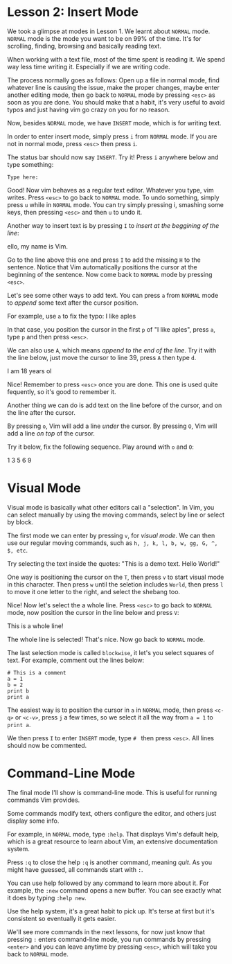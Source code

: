# Lesson 2: Insert Mode
We took a glimpse at modes in Lesson 1. We learnt about `NORMAL` mode. `NORMAL`
mode is the mode you want to be on 99% of the time. It's for scrolling, finding,
browsing and basically reading text.

When working with a text file, most of the time spent is reading it. We spend 
way less time writing it. Especially if we are writing code.

The process normally goes as follows: Open up a file in normal mode, find
whatever line is causing the issue, make the proper changes, maybe enter another
editing mode, then go back to `NORMAL` mode by pressing `<esc>` as soon as you
are done. You should make that a habit, it's very useful to avoid typos and just
having vim go crazy on you for no reason.

Now, besides `NORMAL` mode, we have `INSERT` mode, which is for writing text.

In order to enter insert mode, simply press `i` from `NORMAL` mode. If you are
not in normal mode, press `<esc>` then press `i`.

The status bar should now say `INSERT`. Try it! Press `i` anywhere below and
type something:


    Type here: 


Good! Now vim behaves as a regular text editor. Whatever you type, vim writes.
Press `<esc>` to go back to `NORMAL` mode. To undo something, simply press `u`
while in `NORMAL` mode. You can try simply pressing i, smashing some keys, then
pressing `<esc>` and then `u` to undo it.

Another way to insert text is by pressing `I` to _insert at the beggining of the
line_:

  ello, my name is Vim.

Go to the line above this one and press `I` to add the missing `H` to the
sentence. Notice that Vim automatically positions the cursor at the beginning
of the sentence. Now come back to `NORMAL` mode by pressing `<esc>`.

Let's see some other ways to add text. You can press `a` from `NORMAL` mode
to _append_ some text after the cursor position.

For example, use `a` to fix the typo: I like aples

In that case, you position the cursor in the first `p` of "I like aples", press
`a`, type `p` and then press `<esc>`.

We can also use `A`, which means _append to the end of the line_. Try it with
the line below, just move the cursor to line 39, press `A` then type `d`.

  I am 18 years ol

Nice! Remember to press `<esc>` once you are done. This one is used quite
fequently, so it's good to remember it.

Another thing we can do is add text on the line before of the cursor, and on the
line after the cursor.

By pressing `o`, Vim will add a line _under_ the cursor. By pressing `O`, Vim
will add a line _on top_ of the cursor.

Try it below, fix the following sequence. Play around with `o` and `O`:

  1
  3
  5
  6
  9

# Visual Mode
Visual mode is basically what other editors call a "selection". In Vim, you can
select manually by using the moving commands, select by line or select by block.

The first mode we can enter by pressing `v`, for _visual mode_. We can then use
our regular moving commands, such as `h, j, k, l, b, w, gg, G, ^, $, etc`.

Try selecting the text inside the quotes: "This is a demo text. Hello World!"

One way is positioning the cursor on the `T`, then press `v` to start visual
mode in this character. Then press `w` until the seletion includes `World`, then press
`l` to move it one letter to the right, and select the shebang too.

Nice! Now let's select the a whole line. Press `<esc>` to go back to `NORMAL`
mode, now position the cursor in the line below and press `V`:

This is a whole line!

The whole line is selected! That's nice. Now go back to `NORMAL` mode.

The last selection mode is called `blockwise`, it let's you select squares
of text. For example, comment out the lines below:

    # This is a comment
    a = 1
    b = 2
    print b
    print a

The easiest way is to position the cursor in `a` in `NORMAL` mode, then press
`<c-q>` or `<c-v>`, press `j` a few times, so we select it all the way from `a =
1` to `print a`.

We then press `I` to enter `INSERT` mode, type `# ` then press `<esc>`. All
lines should now be commented.

# Command-Line Mode
The final mode I'll show is command-line mode. This is useful for running
commands Vim provides.

Some commands modify text, others configure the editor, and others just display
some info.

For example, in `NORMAL` mode, type `:help`. That displays Vim's default help,
which is a great resource to learn about Vim, an extensive documentation system.

Press `:q` to close the help `:q` is another command, meaning _quit_. As you
might have guessed, all commands start with `:`.

You can use help followed by any command to learn more about it. For example,
the `:new` command opens a new buffer. You can see exactly what it does by
typing `:help new`.

Use the help system, it's a great habit to pick up. It's terse at first but
it's consistent so eventually it gets easier.

We'll see more commands in the next lessons, for now just know that pressing `:`
enters command-line mode, you run commands by pressing `<enter>` and you can
leave anytime by pressing `<esc>`, which will take you back to `NORMAL` mode.
